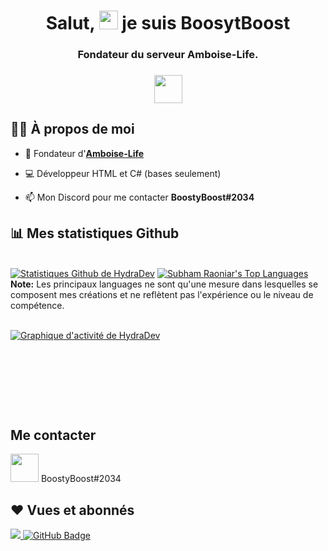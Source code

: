 <h1 align="center">Salut, <img src="https://raw.githubusercontent.com/MartinHeinz/MartinHeinz/master/wave.gif" width="30px"> je suis BoosytBoost</h1>
<h3 align="center">Fondateur du serveur Amboise-Life.</h3>
<h3 align="center"><img src="https://icon-library.com/images/france-icon/france-icon-15.jpg"/ width="45"></h3>


## 🙋‍♂️ À propos de moi

- 🚀 Fondateur d'**[Amboise-Life](https://amboise-life.fr)**

- 💻 Développeur HTML et C# (bases seulement)

- 📫 Mon Discord pour me contacter **BoostyBoost#2034**


## 📊 Mes statistiques Github

  <br/>
    <a href="https://github.com/B00STYB00ST/github-readme-stats"><img alt="Statistiques Github de HydraDev" src="https://github-readme-stats.vercel.app/api?username=B00STYB00ST&show_icons=true&count_private=true&theme=react&hide_border=true&bg_color=0D1117" /></a>
  <a href="https://github.com/B00STYB00ST/github-readme-stats"><img alt="Subham Raoniar's Top Languages" src="https://github-readme-stats.vercel.app/api/top-langs/?username=B00STYB00ST&langs_count=8&count_private=true&layout=compact&theme=react&hide_border=true&bg_color=0D1117" /></a>
  <br/>
  <b>Note:</b> Les principaux languages ne sont qu'une mesure dans lesquelles se composent mes créations et ne reflètent pas l'expérience ou le niveau de compétence.


<br/>
<br/>

<a href="https://github.com/B00STYB00ST/github-readme-activity-graph"><img alt="Graphique d'activité de HydraDev" src="https://activity-graph.herokuapp.com/graph?username=B00STYB00ST&bg_color=0D1117&color=5BCDEC&line=5BCDEC&point=FFFFFF&hide_border=true" /></a>

<br/>
<br/>

<p align="center">
    <a href="https://github.com/SubhamRaoniar28/github-readme-streak-stats">
        <img title="🔥 Obtenez des statistiques de séquences pour votre profil sur git.io/streak-stats" alt="" src="https://github-readme-streak-stats.herokuapp.com/?user=B00STYB00ST&theme=black-ice&hide_border=true&stroke=0000&background=060A0CD0"/>
    </a>
</p>

<br/>
<br/>

## Me contacter
<p align="left">

<a ><img src="https://upload.wikimedia.org/wikipedia/fr/8/80/Logo_Discord_2015.png" width="45"/></a>
BoostyBoost#2034

</p>

## ❤ Vues et abonnés
<a href="https://github.com/Meghna-DAS/github-profile-views-counter">
    <img src="https://komarev.com/ghpvc/?username=B00STYB00ST">
</a>
<a href="https://github.com/B00STYB00ST?tab=followers"><img src="https://img.shields.io/github/followers/B00STYB00ST?label=Followers&style=social" alt="GitHub Badge"></a>
